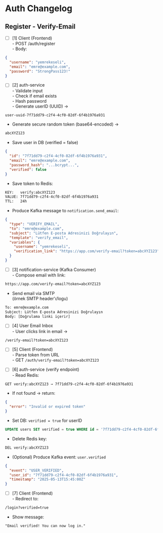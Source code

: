 # Auth Changelog

## Register - Verify-Email

- [ ] [1] Client (Frontend)  
       - POST /auth/register  
       - Body:

```json
{
  "username": "yemrekeseli",
  "email": "emre@example.com",
  "password": "StrongPass123!"
}
```

- [ ] [2] auth-service  
       - Validate input  
       - Check if email exists  
       - Hash password  
       - Generate userID (UUID) →

```txt
user-uuid-7f71dd79-c2f4-4cf0-82df-6f4b1976a931
```

- Generate secure random token (base64-encoded) →

```txt
abcXYZ123
```

- Save user in DB (verified = false)

```json
{
  "id": "7f71dd79-c2f4-4cf0-82df-6f4b1976a931",
  "email": "emre@example.com",
  "password_hash": "...bcrypt...",
  "verified": false
}
```

- Save token to Redis:

```txt
KEY:   verify:abcXYZ123
VALUE: 7f71dd79-c2f4-4cf0-82df-6f4b1976a931
TTL:   24h
```

- Produce Kafka message to `notification.send_email`:

```json
{
  "type": "VERIFY_EMAIL",
  "to": "emre@example.com",
  "subject": "Lütfen E-posta Adresinizi Doğrulayın",
  "template": "verify_email",
  "variables": {
    "username": "yemrekeseli",
    "verification_link": "https://app.com/verify-email?token=abcXYZ123"
  }
}
```

- [ ] [3] notification-service (Kafka Consumer)  
       - Compose email with link:

```txt
https://app.com/verify-email?token=abcXYZ123
```

- Send email via SMTP  
  (örnek SMTP header'ı/logu)

```txt
To: emre@example.com
Subject: Lütfen E-posta Adresinizi Doğrulayın
Body: [Doğrulama linki içerir]
```

- [ ] [4] User Email Inbox  
       - User clicks link in email →

```txt
/verify-email?token=abcXYZ123
```

- [ ] [5] Client (Frontend)  
       - Parse token from URL  
       - GET `/auth/verify-email?token=abcXYZ123`

- [ ] [6] auth-service (verify endpoint)  
       - Read Redis:

```txt
GET verify:abcXYZ123 → 7f71dd79-c2f4-4cf0-82df-6f4b1976a931
```

- If not found → return:

```json
{
  "error": "Invalid or expired token"
}
```

- Set DB: `verified = true` for userID

```sql
UPDATE users SET verified = true WHERE id = '7f71dd79-c2f4-4cf0-82df-6f4b1976a931'
```

- Delete Redis key:

```txt
DEL verify:abcXYZ123
```

- (Optional) Produce Kafka event: `user.verified`

```json
{
  "event": "USER_VERIFIED",
  "user_id": "7f71dd79-c2f4-4cf0-82df-6f4b1976a931",
  "timestamp": "2025-05-13T15:45:00Z"
}
```

- [ ] [7] Client (Frontend)  
       - Redirect to:

```txt
/login?verified=true
```

- Show message:

```txt
"Email verified! You can now log in."
```
